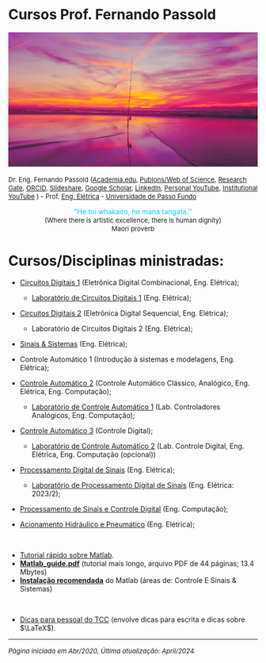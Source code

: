 # Cursos Prof. Fernando Passold

<!--title: Prof Fernando Passold -->

![initial_image.jpg](initial_image.jpg)

<font size="2"> Dr. Eng. Fernando Passold ([Academia.edu](https://marcianazambillo.academia.edu/FernandoPassold), [Publons/Web of Science](https://www.webofscience.com/wos/author/rid/J-3070-2015), [Research Gate](https://www.researchgate.net/profile/Fernando\_Passold/info), [ORCID](https://orcid.org/0000-0002-9599-5914), [Slideshare](http://pt.slideshare.net/fpassold), [Google Scholar](https://scholar.google.com/citations?user=lvvFQ5YAAAAJ&hl=en), [LinkedIn](https://www.linkedin.com/in/fernando-passold-7a553b22/), [Personal YouTube](https://www.youtube.com/user/fpassold/videos), [Institutional YouTube](https://www.youtube.com/channel/UCF8lEIDVbtjLWNu1zXlJMVA/videos) ) - Prof. [Eng. Elétrica](https://www.upf.br/fear/curso/engenharia-eletrica/laboratorios) - [Universidade de Passo Fundo](https://www.upf.br/) </font>

<center><font color="#00CEFF">"He toi whakairo, he mana tangata.''</font></br>
<font size="2">(Where there is artistic excellence, there is human dignity)</br>
Maori proverb</font>
</center>


# Cursos/Disciplinas ministradas:

* [Circuitos Digitais 1](Digitais_1/index.html) (Eletrônica Digital Combinacional, Eng. Elétrica);
  
  * [Laboratório de Circuitos Digitais 1](Digitais_1/lab_dig1.html) (Eng. Elétrica);  
  
* [Circuitos Digitais 2](Digitais_2/digitais_2.html) (Eletrônica Digital Sequencial, Eng. Elétrica);
  
  * Laboratório de Circuitos Digitais 2 (Eng. Elétrica);
  
    
  
* [Sinais & Sistemas](Sinais_Sistemas/index.html) (Eng. Elétrica);

  

* Controle Automático 1 (Introdução à sistemas e modelagens, Eng. Elétrica);

* [Controle Automático 2](Controle_2/index.html) (Controle Automático Clássico, Analógico, Eng. Elétrica, Eng. Computação);
  
  * [Laboratório de Controle Automático 1](Lab_Controle_1/index.html) (Lab. Controladores Analógicos, Eng. Computação);
  
* [Controle Automático 3](Controle_3/index.html) (Controle Digital);
  
  * [Laboratório de Controle Automático 2](Lab_Controle_2/lab_controle_2.html) (Lab. Controle Digital, Eng. Elétrica, Eng. Computação (opcional))
  
  
  
* [Processamento Digital de Sinais](Process_Sinais/index.html) (Eng. Elétrica);
  
  * [Laboratório de Processamento Digital de Sinais](Lab_Processa_Sinais/index.html) (Eng. Elétrica: 2023/2);
  
* [Processamento de Sinais e Controle Digital](Process_Sinais_Controle_ECP/index.html)  (Eng. Computação);

  

* [Acionamento Hidráulico e Pneumático](Pneumatica/topicos.html) (Eng. Elétrica);

&nbsp;

* [Tutorial rápido sobre Matlab](Matlab/tutorial.html).
* **[Matlab\_guide.pdf](Matlab/Matlab_guide.pdf)** (tutorial mais longo, arquivo PDF de 44 páginas; 13.4 Mbytes)
* **[Instalação recomendada](Matlab/instalacao_matlab.html)** do Matlab (áreas de: Controle E Sinais & Sistemas)

&nbsp;

* [Dicas para pessoal do TCC](TCC_Latex/index.html) (envolve dicas para escrita e dicas sobre $\LaTeX$).

----

<font size="2">*Página iniciada em Abr/2020, Última atualização: April/2024.*</font> 